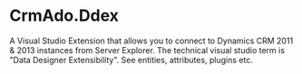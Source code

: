CrmAdo.Ddex
===========

A Visual Studio Extension that allows you to connect to Dynamics CRM 2011 &amp; 2013 instances from Server Explorer. The technical visual studio term is "Data Designer Extensibility". See entities, attributes, plugins etc.
